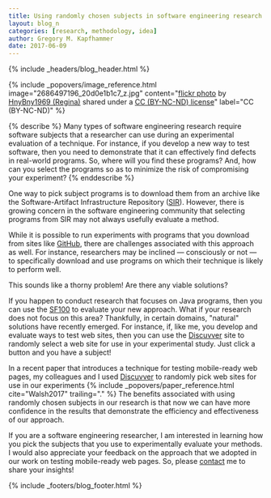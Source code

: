 ```yaml
---
title: Using randomly chosen subjects in software engineering research
layout: blog_n
categories: [research, methodology, idea]
author: Gregory M. Kapfhammer
date: 2017-06-09
---
```


{% include _headers/blog_header.html %}

<!-- Include header image -->
{% include _popovers/image_reference.html image="2686497196_20d0e1b1c7_z.jpg" content="<a title='Pick your favorite!' href='https://flickr.com/photos/sellersfamily/2686497196'>flickr photo</a> by <a href='https://flickr.com/people/sellersfamily'>HnyBny1969 (Regina)</a> shared under a <a href='https://creativecommons.org/licenses/by-nc-nd/2.0/'>CC (BY-NC-ND) license</a>" label="CC (BY-NC-ND)" %}

{% describe %}
Many types of software engineering research require software subjects that a researcher can use during an experimental
evaluation of a technique. For instance, if you develop a new way to test software, then you need to demonstrate that it
can effectively find defects in real-world programs. So, where will you find these programs? And, how can you select the
programs so as to minimize the risk of compromising your experiment?
{% enddescribe %}

One way to pick subject programs is to download them from an archive like the Software-Artifact Infrastructure
Repository ([SIR](http://sir.unl.edu/portal/index.php)). However, there is growing concern in the software engineering
community that selecting programs from SIR may not always usefully evaluate a method.

While it is possible to run experiments with programs that you download from sites like [GitHub](http://www.github.com),
there are challenges associated with this approach as well. For instance, researchers may be inclined &mdash;
consciously or not &mdash; to specifically download and use programs on which their technique is likely to perform well.

This sounds like a thorny problem! Are there any viable solutions?

If you happen to conduct research that focuses on Java programs, then you can use the
[SF100](http://www.evosuite.org/experimental-data/sf100/) to evaluate your new approach. What if your research does not
focus on this area? Thankfully, in certain domains, "natural" solutions have recently emerged. For instance, if, like
me, you develop and evaluate ways to test web sites, then you can use the [Discuvver](https://www.discuvver.com/) site
to randomly select a web site for use in your experimental study. Just click a button and you have a subject!

<p>
In a recent paper that introduces a technique for testing mobile-ready web
pages, my colleagues and I used <a href
="https://www.discuvver.com/">Discuvver</a> to randomly pick web sites for use
in our experiments {% include _popovers/paper_reference.html cite="Walsh2017"
trailing="." %} The benefits associated with using randomly chosen subjects in
our research is that now we can have more confidence in the results that
demonstrate the efficiency and effectiveness of our approach.
</p>

If you are a software engineering researcher, I am interested in learning how you pick the subjects that you use to
experimentally evaluate your methods. I would also appreciate your feedback on the approach that we adopted in our work
on testing mobile-ready web pages. So, please [contact]({{site.baseurl}}contact) me to share your insights!

{% include _footers/blog_footer.html %}
